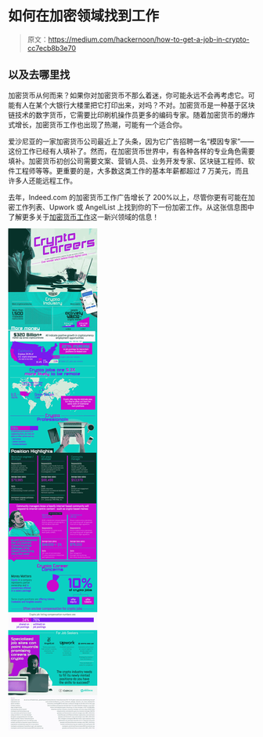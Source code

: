 # 如何在加密领域找到工作

> 原文：<https://medium.com/hackernoon/how-to-get-a-job-in-crypto-cc7ecb8b3e70>

## 以及去哪里找

加密货币从何而来？如果你对加密货币不那么着迷，你可能永远不会再考虑它。可能有人在某个大银行大楼里把它打印出来，对吗？不对。加密货币是一种基于区块链技术的数字货币，它需要比印刷机操作员更多的编码专家。随着加密货币的爆炸式增长，加密货币工作也出现了热潮，可能有一个适合你。

爱沙尼亚的一家加密货币公司最近上了头条，因为它广告招聘一名“模因专家”——这份工作已经有人填补了。然而，在加密货币世界中，有各种各样的专业角色需要填补。加密货币初创公司需要文案、营销人员、业务开发专家、区块链工程师、软件工程师等等。更重要的是，大多数这类工作的基本年薪都超过 7 万美元，而且许多人还能远程工作。

去年，Indeed.com 的加密货币工作广告增长了 200%以上，尽管你更有可能在加密工作列表、Upwork 或 AngelList 上找到你的下一份加密工作。从这张信息图中了解更多关于[加密货币工作](https://coinlist.me/news/crypto-careers)这一新兴领域的信息！

![](img/38b9c29eca9637993800955d021ee979.png)